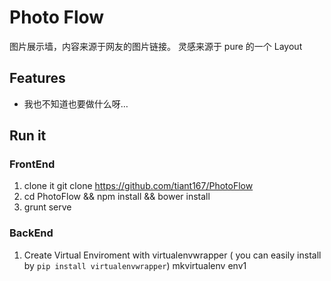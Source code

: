 # Photo Flow
图片展示墙，内容来源于网友的图片链接。
灵感来源于 pure 的一个 Layout
## Features
- 我也不知道也要做什么呀…

## Run it
### FrontEnd
1. clone it git clone https://github.com/tiant167/PhotoFlow
2. cd PhotoFlow && npm install && bower install
3. grunt serve
### BackEnd
1. Create Virtual Enviroment with virtualenvwrapper ( you can easily install by `pip install virtualenvwrapper`)
        mkvirtualenv env1


